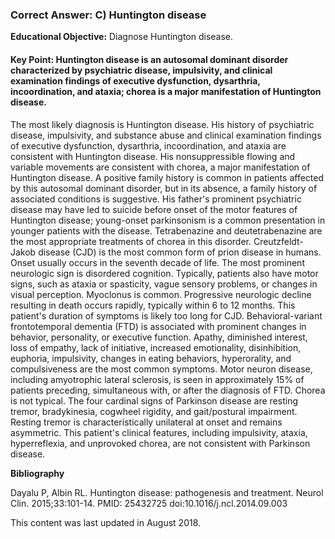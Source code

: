 
### Correct Answer: C) Huntington disease 

**Educational Objective:** Diagnose Huntington disease.

#### **Key Point:** Huntington disease is an autosomal dominant disorder characterized by psychiatric disease, impulsivity, and clinical examination findings of executive dysfunction, dysarthria, incoordination, and ataxia; chorea is a major manifestation of Huntington disease.

The most likely diagnosis is Huntington disease. His history of psychiatric disease, impulsivity, and substance abuse and clinical examination findings of executive dysfunction, dysarthria, incoordination, and ataxia are consistent with Huntington disease. His nonsuppressible flowing and variable movements are consistent with chorea, a major manifestation of Huntington disease. A positive family history is common in patients affected by this autosomal dominant disorder, but in its absence, a family history of associated conditions is suggestive. His father's prominent psychiatric disease may have led to suicide before onset of the motor features of Huntington disease; young-onset parkinsonism is a common presentation in younger patients with the disease. Tetrabenazine and deutetrabenazine are the most appropriate treatments of chorea in this disorder.
Creutzfeldt-Jakob disease (CJD) is the most common form of prion disease in humans. Onset usually occurs in the seventh decade of life. The most prominent neurologic sign is disordered cognition. Typically, patients also have motor signs, such as ataxia or spasticity, vague sensory problems, or changes in visual perception. Myoclonus is common. Progressive neurologic decline resulting in death occurs rapidly, typically within 6 to 12 months. This patient's duration of symptoms is likely too long for CJD.
Behavioral-variant frontotemporal dementia (FTD) is associated with prominent changes in behavior, personality, or executive function. Apathy, diminished interest, loss of empathy, lack of initiative, increased emotionality, disinhibition, euphoria, impulsivity, changes in eating behaviors, hyperorality, and compulsiveness are the most common symptoms. Motor neuron disease, including amyotrophic lateral sclerosis, is seen in approximately 15% of patients preceding, simultaneous with, or after the diagnosis of FTD. Chorea is not typical.
The four cardinal signs of Parkinson disease are resting tremor, bradykinesia, cogwheel rigidity, and gait/postural impairment. Resting tremor is characteristically unilateral at onset and remains asymmetric. This patient's clinical features, including impulsivity, ataxia, hyperreflexia, and unprovoked chorea, are not consistent with Parkinson disease.

**Bibliography**

Dayalu P, Albin RL. Huntington disease: pathogenesis and treatment. Neurol Clin. 2015;33:101-14. PMID: 25432725 doi:10.1016/j.ncl.2014.09.003

This content was last updated in August 2018.